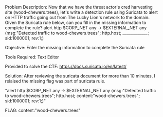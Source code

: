 Problem Description:
Now that we have the threat actor's cred harvesting site (wood-chewers.trees), let's write a detection rule using Suricata to alert on HTTP traffic going out from The Lucky Lion's network to the domain.
Given the Suricata rule below, can you fill in the missing information to complete the rule?
    alert http $CORP_NET any -> $EXTERNAL_NET any (msg:"Detected traffic to wood-chewers.trees"; http.host; _____________; sid:1000001; rev:1;)

Objective:
Enter the missing information to complete the Suricata rule

Tools Required:
Text Editor

Provided to solve the CTF:
https://docs.suricata.io/en/latest/

Solution:
After reviewing the suricata document for more than 10 minutes, I relaised the missing flag was part of suricata rule.

"alert http $CORP_NET any -> $EXTERNAL_NET any (msg:"Detected traffic to wood-chewers.trees"; http.host; content:"wood-chewers.trees"; sid:1000001; rev:1;)"

FLAG: content:"wood-chewers.trees"
